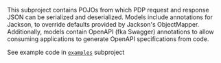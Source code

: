 This subproject contains POJOs from which PDP request and response JSON can be serialized and deserialized.
Models include annotations for Jackson, to override defaults provided by Jackson's ObjectMapper. Additionally,
models contain OpenAPI (fka Swagger) annotations to allow consuming applications to generate OpenAPI specifications
from code.

See example code in [`examples`](../examples/src/main/java/io/xacml/pep/json/AuthZClientExamples.java) subproject